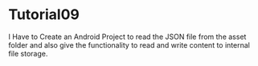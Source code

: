# Tutorial09
I Have to Create an Android Project to read the JSON file from the asset folder and also give the functionality to read and write content to internal file storage. 

